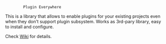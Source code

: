			Plugin Everywhere

This is a library that allows to enable plugins for your existing projects
even when they don't support plugin subsystem. Works as 3rd-pary library,
easy to install and configure.

Check [Wiki](https://github.com/zysoft/PluginEverywhere/wiki) for details.
